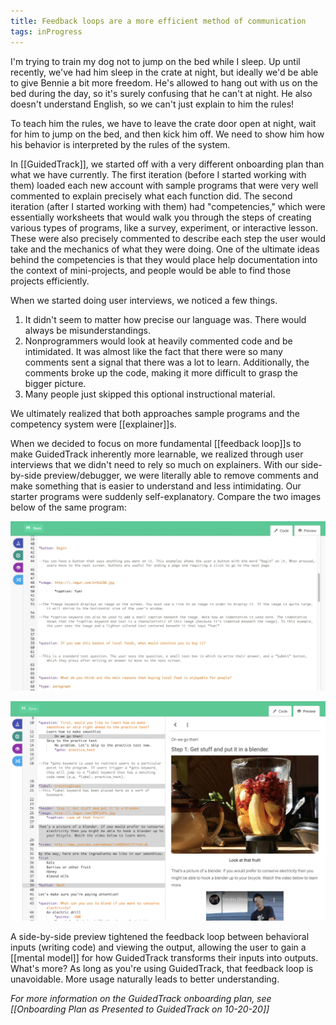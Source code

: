 ```yaml
---
title: Feedback loops are a more efficient method of communication
tags: inProgress
---
```

I'm trying to train my dog not to jump on the bed while I sleep. Up until recently, we've had him sleep in the crate at night, but ideally we'd be able to give Bennie a bit more freedom. He's allowed to hang out with us on the bed during the day, so it's surely confusing that he can't at night. He also doesn't understand English, so we can't just explain to him the rules! 

To teach him the rules, we have to leave the crate door open at night, wait for him to jump on the bed, and then kick him off. We need to show him how his behavior is interpreted by the rules of the system.

In [[GuidedTrack]], we started off with a very different onboarding plan than what we have currently. The first iteration (before I started working with them) loaded each new account with sample programs that were very well commented to explain precisely what each function did. The second iteration (after I started working with them) had "competencies," which were essentially worksheets that would walk you through the steps of creating various types of programs, like a survey, experiment, or interactive lesson. These were also precisely commented to describe each step the user would take and the mechanics of what they were doing. One of the ultimate ideas behind the competencies is that they would place help documentation into the context of mini-projects, and people would be able to find those projects efficiently.

When we started doing user interviews, we noticed a few things.
1. It didn't seem to matter how precise our language was. There would always be misunderstandings.
2. Nonprogrammers would look at heavily commented code and be intimidated. It was almost like the fact that there were so many comments sent a signal that there was a lot to learn. Additionally, the comments broke up the code, making it more difficult to grasp the bigger picture.
3. Many people just skipped this optional instructional material.

We ultimately realized that both approaches sample programs and the competency system were [[explainer]]s.

When we decided to focus on more fundamental [[feedback loop]]s to make GuidedTrack inherently more learnable, we realized through user interviews that we didn't need to rely so much on explainers. With our side-by-side preview/debugger, we were literally able to remove comments and make something that is easier to understand and less intimidating. Our starter programs were suddenly self-explanatory. Compare the two images below of the same program:

![](/assets/blogpics/CommentedCodeInteractiveLesson.jpeg)

![](/assets/blogpics/Side-by-side-preview-lesson.png)

A side-by-side preview tightened the feedback loop between behavioral inputs (writing code) and viewing the output, allowing the user to gain a [[mental model]] for how GuidedTrack transforms their inputs into outputs. What's more? As long as you're using GuidedTrack, that feedback loop is unavoidable. More usage naturally leads to better understanding.

*For more information on the GuidedTrack onboarding plan, see [[Onboarding Plan as Presented to GuidedTrack on 10-20-20]]*